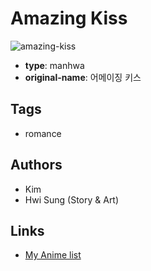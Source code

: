 # Amazing Kiss

![amazing-kiss](https://cdn.myanimelist.net/images/manga/3/30345.jpg)

-   **type**: manhwa
-   **original-name**: 어메이징 키스

## Tags

-   romance

## Authors

-   Kim
-   Hwi Sung (Story & Art)

## Links

-   [My Anime list](https://myanimelist.net/manga/19531/Amazing_Kiss)
